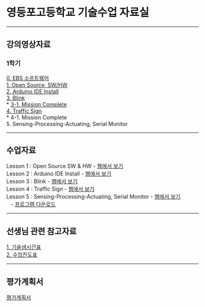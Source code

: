 # 영등포고등학교 기술수업 자료실

---
## 강의영상자료  
### 1학기
  [0. EBS 소프트웨어](https://www.youtube.com/watch?v=0U0ve_HFUL8&index=1&list=PLvNzObWMMx6sOn-8v4n-03AvN0WJesphL)  
  [1. Open Source  SW/HW](https://youtu.be/uzxkh0Kuxw4)  
  [2. Arduino IDE Install](https://youtu.be/maocBcSlXoI)  
  [3. Blink]( https://youtu.be/PdWDSBaDjAk)  
    * [3-1. Mission Complete](https://youtu.be/gQwkho2GFw4)  
  [4. Traffic Sign](https://youtu.be/-ZfHFw6LWpg)  
    * 4-1. Mission Complete  
  5. Sensing-Processing-Actuating, Serial Monitor  
  
---
## 수업자료
  Lesson 1 : Open Source SW & HW - [웹에서 보기](https://1drv.ms/p/s!AuczxMq8lCmfqxL6RUZcV3rNwly1)    
  Lesson 2 : Arduino IDE Install - [웹에서 보기](https://1drv.ms/p/s!AuczxMq8lCmfqxNV--n-ezM_aEAB)    
  Lesson 3 : Blink - [웹에서 보기](https://1drv.ms/p/s!AuczxMq8lCmfqxdWAat3HAwLYn5c)  
  Lesson 4 : Traffic Sign - [웹에서 보기](https://1drv.ms/p/s!AuczxMq8lCmfqyb1Uf4ST8qIkgfE)  
  Lesson 5 : Sensing-Processing-Actuating, Serial Monitor - [웹에서 보기](https://1drv.ms/p/s!AuczxMq8lCmfqyeYfiT7ebj9rYrQ)  
    - [프로그램 다운로드](mtinet.github.io/tech)  
    
---
## 선생님 관련 참고자료  
  [1. 기술샘시간표](https://docs.google.com/presentation/d/1Cvb758ILrGwJwOGEWjotMPziGf45rx0jRTh863w12dc/edit?usp=sharing)  
  [2. 수업진도표](https://docs.google.com/spreadsheets/d/1-CA9rqCuhi_lfbfPPH5vlXms9xTWV8lpVEOSls11wp0/edit?usp=sharing)  


---
## 평가계획서  

  [평가계획서]()
